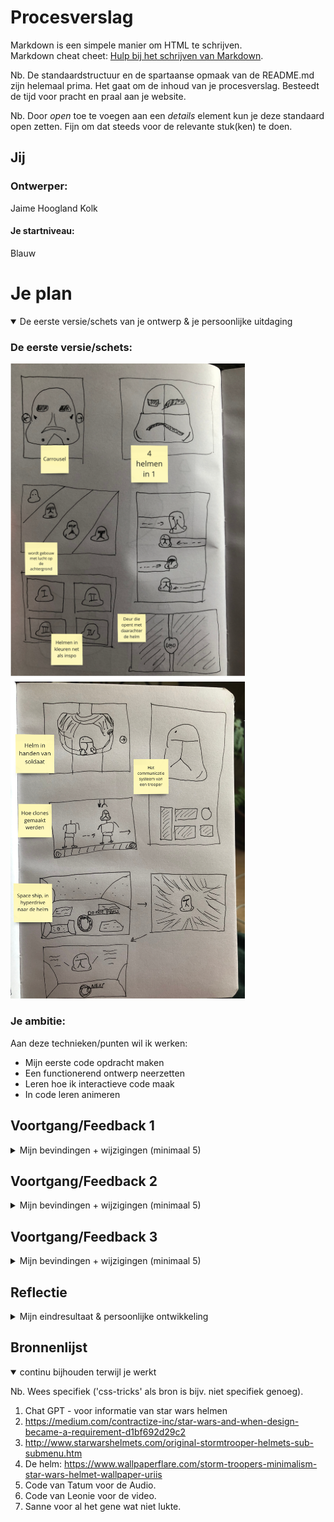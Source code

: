 # Procesverslag
Markdown is een simpele manier om HTML te schrijven.  
Markdown cheat cheet: [Hulp bij het schrijven van Markdown](https://github.com/adam-p/markdown-here/wiki/Markdown-Cheatsheet).

Nb. De standaardstructuur en de spartaanse opmaak van de README.md zijn helemaal prima. Het gaat om de inhoud van je procesverslag. Besteedt de tijd voor pracht en praal aan je website.

Nb. Door *open* toe te voegen aan een *details* element kun je deze standaard open zetten. Fijn om dat steeds voor de relevante stuk(ken) te doen.




## Jij

### Ontwerper:
Jaime Hoogland Kolk

#### Je startniveau:
Blauw




# Je plan

<details open>
  <summary>De eerste versie/schets van je ontwerp & je persoonlijke uitdaging</summary>

  ### De eerste versie/schets:
  <img src="readme-images/Schets1.png" width="375px" alt="schets1">
  <img src="readme-images/Schets2.png" width="375px" alt="schets2">

  ### Je ambitie: 
  Aan deze technieken/punten wil ik werken:
  - Mijn eerste code opdracht maken
  - Een functionerend ontwerp neerzetten
  - Leren hoe ik interactieve code maak
  - In code leren animeren
  
 
</details>




## Voortgang/Feedback 1

<details>
  <summary>Mijn bevindingen + wijzigingen (minimaal 5)</summary>

  ### Bevinding 1:
  In het begin kwam ik niet helemaal eruit wat voor thema ik wilde kiezen. in het begin koos ik voor een lightsaber maar kwam er al gauw achter dat, dat systeem erg complex in elkaar ziet om te vertellen in een tijdlijn

  #### oplossing:
  Ik ging verder zoeken in de star wars scene en kwam al snel op helmen van Clones terecht. Ik heb de clones en heel het concept daaromheen altijd interssant gevonden dus dit sloot mooi aan op mijn interesse.

  ### Bevinding 2:
  Ik begon met schetsen van verschillende interfaces die je zou kunnen hebben in de star wars wereld. Ik wilde iets wat logisch was en bij star wars paste en iets waar ik trots op kon zijn als design. 

  #### oplossing:
  Als oplossing ben ik gegaan voor vele schetsen en het zoeken naar inspiratie via pinterest, serie en stukjes film kijken. 

  ### Bevinding 3:
  Na het bekijken van mijn schetsen heb ik die in de les laten zien aan Merel W. Ze vond dat ik veel details had maar dat nog niet alles duidelijk was.

  #### oplossing:
  Samen hebben we van alle concepten 1 concept gemaakt en vanuit daar ben ik gaan nadenken.
  <img src="readme-images/Eerste-stukje-grid.png" width="375px" alt="na-feedback-1">

  ### Bevinding 4:
  vanuit het concept ben ik opzoek gegaan naar verschillende elementen die vaker terug kwamen in star wars interfaces. 

  #### oplossing:
  Het opzoeken van interfaces en bekijken frames uit series en films ben ik op een design gekomen. Deze heb ik gemaakt in illustrator.

  ### Bevinding 5:
  Ik wil bijna heel mijn design in code maken zodat ik extra veel kan leren, omdat alles nieuw voor mij is.

  #### oplossing:
  Hiervoor moest ik een redelijk simpel design maken die past bij een star wars interface. 
  <img src="readme-images/Gridvan6met-namen-van-mijn-opbouw.png" width="375px" alt="basic-grid">


</details>




## Voortgang/Feedback 2

<details>
  <summary>Mijn bevindingen + wijzigingen (minimaal 5)</summary>
  
  ### Bevinding 1:
  Tatum heeft op 24-04 feedback gegeven, ze vond het design leuk en passen bij mijn concept. Ze vond dat ik nog iets meer kon kijken naar wat de knoppen doen en wat erop reageert.

  #### oplossing:
  Ik heb de knoppen links een foto gegeven zodat je weet welke helm je krijgt wanneer je klikt. Dit heb ik opgelost met Javascript. 
  <img src="readme-images/Meer-styling.png" width="375px" alt="before-feedback">
  <img src="readme-images/Tussentijds-feedback2.png" width="375px" alt="after-feedback">

  ### Bevinding 2:
  Ook kon ik nog kijken naar het contrast in mijn interface. De groene lettertype voldeed niet aan de norm van 4.5 contrast 

  #### oplossing:
  Via inspecteren heb ik een nieuwe kleur gekozen voor het lettertype zodat ik precies aan de norm van contrast kon doen. 
  <img src="readme-images/Contrast.png" width="375px" alt="Contrast">


  ### Bevinding 3:
  Tatum vond niks speciaals aan mijn code, maar wanneer ik hem aan sanne liet zag hij dat er een paar Li-tjes niet waren afgesloten. en dat ik alles gepositioneerd had ten opzichte van het scherm. Dit was niet mijn bedoeling.

  #### oplossing:
  Samen met sanne heb ik de gekeken naar hoe dingen wel gepositioneerd moesten worden. En ben ik er achter gekomen dat je dingen eerst moet aanspreken via een grid. En in dat grid ook nog een keer een grid met een relative. 

  ### Bevinding 4:
  De knoppen waren nog niet heel duidelijk dat je er ook echt op kon klikken.

  #### oplossing:
  Ik heb een hover state toegevoegd. zodat het nog duidelijker is dat hij klikbaar is


  ### Bevinding 5:
  Ook zei tatum als laatst dat het handig is om alles een naam te geven wat je doet, zo onthoud je wat doet en kan je die code makkelijker opnieuw kijken. 

  #### oplossing:
  Een uitleg regel toevoegen boven alles wat wat is en bij moeilijke stukjes uitleggen wat ik heb toegepast.

</details>




## Voortgang/Feedback 3

<details>
  <summary>Mijn bevindingen + wijzigingen (minimaal 5)</summary>
  
  ### Bevinding 1:
  Derde feedback heb ik aan Michael gevraagd. Hij had mijn werk nog niet gezien. Hij vond dat ik nog even kon kijken naar de darkmode.  

  #### oplossing:
  OMdat mijn interface van origin darkmode is heb ik besloten om mijn darkmode een lightmode te maken. Zo weet ik toch hoe het werkt en weet ik hoe ik een light en dark mode kan maken in mijn design
  <img src="readme-images/darkmode.png" width="375px" alt="darkmode">

  ### Bevinding 2:
  Michael vond ook dat de responsiveness niet hoog genoeg was, dit is mijn fout doordat ik niet goed gebruik heb gemaakt van de position relative en position absolut. 

  #### oplossing:
  Dit probleem heb ik samen met sanne besproken en hij heeft me uitlegd dat ik alles ten opzichte van het scherm had gepositioneerd waardoor het niet mee schaalt. De kolom links onder doet het wel goed want die hebben we samen opgelost. 

  ### Bevinding 3:
  Hij vond mijn javascript netjes gestructueerd en ik kon nog wat meer feedback geven aan de gebruiker wanneer je ergens op klikt. 

  ### oplossing:
  Ik heb de cursor veranderd en ik heb in de javascript toegevoegd dat als je op een helm knop klikt er dan ook een slider beweegt. Dan heb je het gevoel dat die samen werken. 
  <img src="readme-images/Javascript-helm.png" width="375px" alt="helm-code">
  <img src="readme-images/Cursor.png" width="375px" alt="cursor-code">

  ### Bevinding 4:
  Ik had verteld dat de rode knop een video heeft. Maar de video werkt niet op github.  

  ### oplossing:
  Ik heb hier nog geen oplossing voor 

  ### Bevinging 5: 
  Michael zag ook dat als je met de states er door heen gaat dat het alleen is bij de helm knoppen en niet bij de sliders. 

  ### oplossing: 
  Ik heb een glow toegevoegd als je met button focus erover heen gaat. Hierdoor lijkt het alsof de knop oplicht als je er doorheen tapt. 

</details>




## Reflectie

<details>
  <summary>Mijn eindresultaat & persoonlijke ontwikkeling</summary>

  ### Je uitkomst - karakteristiek screenshot(s):
  <img src="readme-images/Eind-ontwerp.png" width="375px" alt="final ontwerp">


  ### Dit ging goed/Heb ik geleerd: 
  In het begin was ik overweldigd door wat allemaal kan met code en hoeveel werk er achter zit. Ik had nog nooit iets gecodeerd en wist niet eens in welk progamma ik moest werken. Langzamerhand kreeg ik het steeds beter onder de knie. Dit komt omdat ik alle lessen heb gevolgd en alles van brightspace heb geprobeerd.

  Dit ging goed:
   - Het bedenken van een ontwerp dat ook werkt met code. 
   - Het maken van een grid met een duidelijk plan in mijn hoofd
   - Het stijleren van box-shadows en geven van kleurtjes
   - Het kleine beetje van javascript begrijpen maar nog wel moeilijk toe te passen.

  <img src="readme-images/Javascript-helm.png" width="375px" alt="top">


  ### Dit was lastig/Is niet gelukt:
  Ik wilde nog meer helmen en informatie toevoegen, maar zag geen ruimte ervoor in mijn design. Ik wilde het met een soort swipe weg animatie de helmen laten in komen maar dat was geen beginnen aan. 

  Ik wilde de video die ik als paasei had verstopt laten zien op github maar kom er niet achter waarom die het niet laat zien. 

  Ik wilde alles wat meer textuur geven door een lichte grunge toe te voegen, maar de grunge kreeg ik niet meer op mijn juiste onderdelen. 

  Ik dacht dat het positioneren van de content goed ging, maar uiteindelijk heb ik de position relative en absolut niet helemaal goed toegepast.

  De button state "Active" werkte niet. de focus en hover zijn wel gelukt. 

</details>




## Bronnenlijst

<details open>
<summary>continu bijhouden terwijl je werkt</summary>

Nb. Wees specifiek ('css-tricks' als bron is bijv. niet specifiek genoeg).

1. Chat GPT - voor informatie van star wars helmen
2. https://medium.com/contractize-inc/star-wars-and-when-design-became-a-requirement-d1bf692d29c2 
3. http://www.starwarshelmets.com/original-stormtrooper-helmets-sub-submenu.htm 
4. De helm: https://www.wallpaperflare.com/storm-troopers-minimalism-star-wars-helmet-wallpaper-uriis 
5. Code van Tatum voor de Audio. 
6. Code van Leonie voor de video.
7. Sanne voor al het gene wat niet lukte. 

</details>